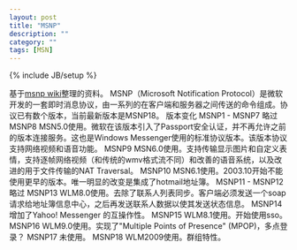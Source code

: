 ```yaml
---
layout: post
title: "MSNP"
description: ""
category: ""
tags: [MSN]
---
```

{% include JB/setup %}

基于[msnp wiki](https://en.wikipedia.org/wiki/Microsoft_Notification_Protocol)整理的资料。
MSNP（Microsoft Notification Protocol）是微软开发的一套即时消息协议，由一系列的在客户端和服务器之间传送的命令组成。协议已有数个版本，当前最新版本是MSNP18。
版本变化
MSNP1 - MSNP7
略过
MSNP8
MSN5.0使用。微软在该版本引入了Passport安全认证，并不再允许之前的版本连接服务。这也是Windows Messenger使用的标准协议版本。该版本协议支持网络视频和语音功能。
MSNP9
MSN6.0使用。支持传输显示图片和自定义表情，支持逐帧网络视频（和传统的wmv格式流不同）和改善的语音系统，以及改进的用于文件传输的NAT Traversal。
MSNP10
MSN6.1使用。2003.10开始不能使用更早的版本。唯一明显的改变是集成了hotmail地址簿。
MSNP11 - MSNP12
略过
MSNP13
WLM8.0使用。去除了联系人列表同步。客户端必须发送一个soap请求给地址簿信息中心，之后再发送联系人数据以使其发送状态信息。
MSNP14
增加了Yahoo! Messenger 的互操作性。
MSNP15
WLM8.1使用。开始使用sso。
MSNP16
WLM9.0使用。实现了"Multiple Points of Presence" (MPOP)，多点登录？
MSNP17
未使用。
MSNP18
WLM2009使用。群组特性。
